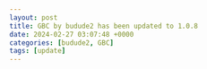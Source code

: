 ```yaml
---
layout: post
title: GBC by budude2 has been updated to 1.0.8
date: 2024-02-27 03:07:48 +0000
categories: [budude2, GBC]
tags: [update]
---
```


